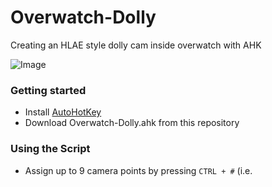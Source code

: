 # Overwatch-Dolly
Creating an HLAE style dolly cam inside overwatch with AHK

![Image](https://snky.cc/sandycompetentferret-2/)

### Getting started

* Install [AutoHotKey](https://www.autohotkey.com/)
* Download Overwatch-Dolly.ahk from this repository

### Using the Script

* Assign up to 9 camera points by pressing `CTRL + #` (i.e. 
